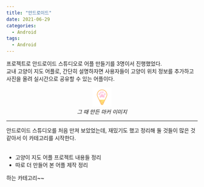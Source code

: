 ```yaml
---
title: "안드로이드"
date: 2021-06-29
categories:
  - Android
tags:
  - Android
---
```


프로젝트로 안드로이드 스튜디오로 어플 만들기를 3명이서 진행했었다.  
교내 고양이 지도 어플로, 간단히 설명하자면 사용자들이 고양이 위치 정보를 추가하고 사진을 올려 실시간으로 공유할 수 있는 어플이다.  
<center><img src="/img/cheese.png" width="10%" height="10%"></center>
<center><I>그 때 만든 마커 이미지</I></center>

***

안드로이드 스튜디오를 처음 만져 보았었는데, 재밌기도 했고 정리해 둘 것들이 많은 것 같아서 이 카테고리를 시작한다.
<br></br>
- 고양이 지도 어플 프로젝트 내용들 정리
- 따로 더 만들어 본 어플 제작 정리

하는 카테고리~~
